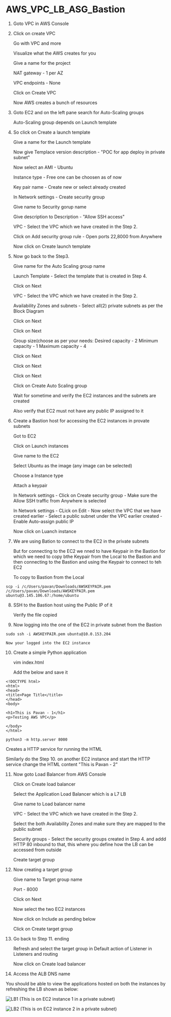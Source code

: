 # AWS_VPC_LB_ASG_Bastion


1. Goto VPC in AWS Console 


2. Click on create VPC

	Go with VPC and more
	
	Visualize what the AWS creates for you
	
	Give a name for the project
	
	NAT gateway - 1 per AZ
	
	VPC endpoints - None
	
	Click on Create VPC
	
	Now AWS creates a bunch of resources


3. Goto EC2 and on the left pane search for Auto-Scaling groups

	Auto-Scaling group depends on Launch template 


4. So click on Create a launch template

	Give a name for the Launch template
	
	Now give Templace version description - "POC for app deploy in private subnet"
	
	Now select an AMI - Ubuntu
	
	Instance type - Free one can be choosen as of now
	
	Key pair name - Create new or select already created 
	
	In Network settings - Create security group
	
	Give name to Security gorup name
	
	Give description to Description - "Allow SSH access"
	
	VPC - Select the VPC which we have created in the Step 2.
	
	Click on Add security group rule - Open ports 22,8000 from Anywhere
	
	Now click on Create launch template


5.  Now go back to the Step3. 

	Give name for the Auto Scaling group name
	
	Launch Template - Select the template that is created in Step 4.
	
	Click on Next
	
	VPC - Select the VPC which we have created in the Step 2.
	
	Availability Zones and subnets - Select all(2) private subnets as per the Block Diagram 
	
	Click on Next
	
	Click on Next
	
	Group size(choose as per your needs: 
		Desired capacity - 2
		Minimum capacity - 1
		Maximum capacity - 4
	
	Click on Next
	
	Click on Next
	
	Click on Next
	
	Click on Create Auto Scaling group
	
	Wait for sometime and verify the EC2 instances and the subnets  are created
	
	Also verify that EC2 must not have any public IP assigned to it


6. Create a Bastion host for accessing the EC2 instances in provate subnets

	Got to EC2 
	
	Click on Launch instances
	
	Give name to the EC2 
	
	Select Ubuntu as the image (any image can be selected)
	
	Choose a Instance type
	
	Attach a keypair
	
	In Network settings - Click on Create security group - Make sure the Allow SSH traffic from Anywhere is selected
	
	In Network settings - CLick on Edit - Now select the VPC that we have created earlier - Select a public subnet under the VPC earlier created - Enable 		Auto-assign public IP
	
	Now click on Luanch instance


7. We are using Bation to connect to the EC2 in the private subnets 

	But for connecting to the EC2 we nned to have Keypair in the Bastion for which we need to copy bthe Keypair from the Local to the Bastion and then 
        connecting to the Bastion and using the Keypair to connect to teh EC2

	To copy to Bastion from the Local
```
scp -i /c/Users/pavan/Downloads/AWSKEYPAIR.pem /c/Users/pavan/Downloads/AWSKEYPAIR.pem ubuntu@3.145.106.67:/home/ubuntu
```

8. SSH to the Bastion host using the Public IP of it 

	Verify the file copied


9. Now logging into the one of the EC2 in private subnet from the Bastion
```
sudo ssh -i AWSKEYPAIR.pem ubuntu@10.0.153.204
```

	Now your logged into the EC2 instance


10. Create a simple Python application

	vim index.html
	
	Add the below and save it
```
<!DOCTYPE html>
<html>
<head>
<title>Page Title</title>
</head>
<body>

<h1>This is Pavan - 1</h1>
<p>Testing AWS VPC</p>

</body>
</html>
```

```
python3 -m http.server 8000
```
   Creates a HTTP service for running the HTML

   Similarly do the Step 10. on another EC2 instance and start the HTTP service change the HTML content "This is Pavan - 2"


11. Now goto Load Balancer from AWS Console

	Click on Create load balancer
	
	Select the Application Load Balancer which is a L7 LB
	
	Give name to Load balancer name
	
	VPC - Select the VPC which we have created in the Step 2.
	
	Select the both Availability Zones and make sure they are mapped to the public subnet
	
	Security groups - Select the security groups created in Step 4. and addd HTTP 80 inbound to that, this where you define how the LB can be accessed from 
        outside
	
	Create target group


12. Now creating a target group

	Give name to Target group name
	
	Port - 8000
	
	Click on Next
	
	Now select the two EC2 instances
	
	Now click on Include as pending below
	
	Click on Create target group


13. Go back to Step 11. ending 

	Refresh and select the target group in Default action of Listener in Listeners and routing 
	
	Now click on Create load balancer


14. Access the ALB DNS name

   You should be able to view the applications hosted on both the instances by refreshing the LB shown as below:
   
![LB1](https://github.com/Pavan-1997/AWS_VPC_LB_ASG_Bastion/assets/32020205/396f5ccc-9603-49e5-9113-02c973eaaa14)
(This is on EC2 instance 1 in a private subnet) 

![LB2](https://github.com/Pavan-1997/AWS_VPC_LB_ASG_Bastion/assets/32020205/fffbd86c-d0b5-4d87-aeaf-b637e3833a82)
(This is on EC2 instance 2 in a private subnet) 

   

   
